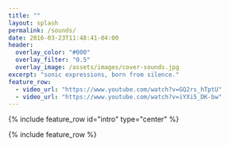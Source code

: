 ```yaml
---
title: ""
layout: splash
permalink: /sounds/
date: 2016-03-23T11:48:41-04:00
header:
  overlay_color: "#000"
  overlay_filter: "0.5"
  overlay_image: /assets/images/cover-sounds.jpg
excerpt: "sonic expressions, born from silence."
feature_row:
  - video_url: "https://www.youtube.com/watch?v=GQ2rs_hTptU"
  - video_url: "https://www.youtube.com/watch?v=iYXi5_DK-bw"
---
```


{% include feature_row id="intro" type="center" %}

{% include feature_row %}
